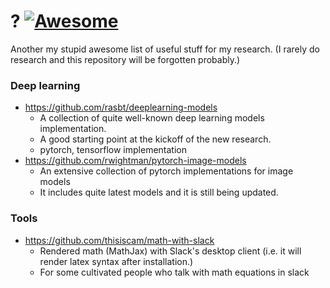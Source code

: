 # ? [![Awesome](https://awesome.re/badge.svg)](https://awesome.re)
Another my stupid awesome list of useful stuff for my research. (I rarely do research and this repository will be forgotten probably.)

### Deep learning
- https://github.com/rasbt/deeplearning-models
  - A collection of quite well-known deep learning models implementation.
  - A good starting point at the kickoff of the new research.
  - pytorch, tensorflow implementation
- https://github.com/rwightman/pytorch-image-models
  - An extensive collection of pytorch implementations for image models
  - It includes quite latest models and it is still being updated.

### Tools
- https://github.com/thisiscam/math-with-slack
  - Rendered math (MathJax) with Slack's desktop client (i.e. it will render latex syntax after installation.)
  - For some cultivated people who talk with math equations in slack
